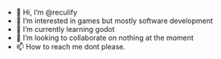 - 👋 Hi, I’m @reculify
- 👀 I’m interested in games but mostly software development
- 🌱 I’m currently learning godot
- 💞️ I’m looking to collaborate on nothing at the moment
- 📫 How to reach me dont please.

<!---
reculify/reculify is a ✨ special ✨ repository because its `README.md` (this file) appears on your GitHub profile.
You can click the Preview link to take a look at your changes.
--->
